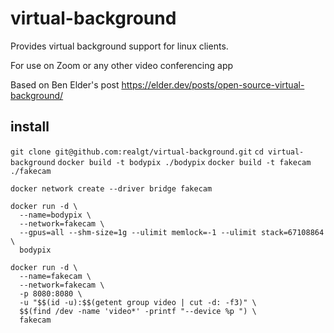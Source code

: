 # virtual-background

Provides virtual background support for linux clients. 

For use on Zoom or any other video conferencing app

Based on Ben Elder's post https://elder.dev/posts/open-source-virtual-background/

## install
`git clone git@github.com:realgt/virtual-background.git`
`cd virtual-background`
`docker build -t bodypix ./bodypix`
`docker build -t fakecam ./fakecam`

`docker network create --driver bridge fakecam`

```
docker run -d \
  --name=bodypix \
  --network=fakecam \
  --gpus=all --shm-size=1g --ulimit memlock=-1 --ulimit stack=67108864 \
  bodypix
```

```
docker run -d \
  --name=fakecam \
  --network=fakecam \
  -p 8080:8080 \
  -u "$$(id -u):$$(getent group video | cut -d: -f3)" \
  $$(find /dev -name 'video*' -printf "--device %p ") \
  fakecam
```
